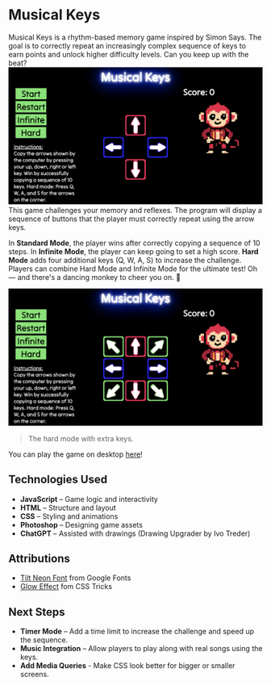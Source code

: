 # Musical Keys
Musical Keys is a rhythm-based memory game inspired by Simon Says. The goal is to correctly repeat an increasingly complex sequence of keys to earn points and unlock higher difficulty levels. Can you keep up with the beat?
![Game Image](./pictures/game-picture.png)
This game challenges your memory and reflexes. The program will display a sequence of buttons that the player must correctly repeat using the arrow keys.

In **Standard Mode**, the player wins after correctly copying a sequence of 10 steps.
In **Infinite Mode**, the player can keep going to set a high score.
**Hard Mode** adds four additional keys (Q, W, A, S) to increase the challenge.
Players can combine Hard Mode and Infinite Mode for the ultimate test!
Oh — and there's a dancing monkey to cheer you on. 🐒

![Hard Mode of Game](./pictures/hard-version.png)
> The hard mode with extra keys.

You can play the game on desktop [here](https://stella-teu.github.io/musical-keys-game/)!

## Technologies Used
- **JavaScript** – Game logic and interactivity
- **HTML** – Structure and layout
- **CSS** – Styling and animations
- **Photoshop** – Designing game assets
- **ChatGPT** – Assisted with drawings (Drawing Upgrader by Ivo Treder)

## Attributions
- [Tilt Neon Font](https://fonts.google.com/specimen/Tilt+Neon?query=neon) from Google Fonts
- [Glow Effect](https://css-tricks.com/how-to-create-neon-text-with-css/) fom CSS Tricks

## Next Steps
- **Timer Mode** – Add a time limit to increase the challenge and speed up the sequence.  
- **Music Integration** – Allow players to play along with real songs using the keys.
- **Add Media Queries** - Make CSS look better for bigger or smaller screens.